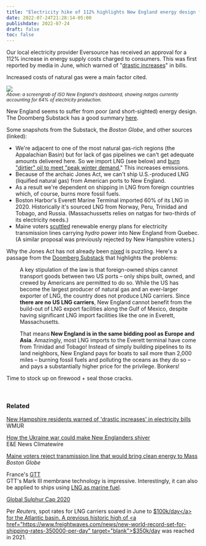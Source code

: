 ```yaml
---
title: "Electricity hike of 112% highlights New England energy design flaws"
date: 2022-07-24T21:28:14-05:00
publishdate: 2022-07-24
draft: false
toc: false
---
```



Our local electricity provider Eversource has received an approval for a 112% increase in energy supply costs charged to consumers. This was first reported by media in June, which warned of "<a href="https://www.wmur.com/article/new-hampshire-increases-electricity-bills-61622/40314355" target="blank">drastic increases</a>" in bills.

Increased costs of natural gas were a main factor cited.

<img src="https://res.cloudinary.com/icecloud7/image/upload/f_auto,e_sharpen/v1658693609/iso-ne-natgas_wiwjht.png">
<figcaption><small><em>Above: a screengrab of ISO New England's dashboard, showing natgas currently accounting for 64% of electricity production.</em></small></figcaption>

New England seems to suffer from poor (and short-sighted) energy design. The Doomberg Substack has a good summary <a href="https://doomberg.substack.com/p/new-england-is-an-energy-crisis-waiting" target="blank">here</a>. 

Some snapshots from the Substack, the <em>Boston Globe</em>, and other sources (linked):

* We're adjacent to one of the most natural gas-rich regions (the Appalachian Basin) but for lack of gas pipelines we can't get adequate amounts delivered here. So we import LNG (see below) and <a href="https://www.bloomberg.com/news/articles/2022-02-22/new-england-power-plants-burn-most-oil-since-2011-as-gas-soars" target="blank">burn "dirtier" oil to meet "peak winter demand.</a>" This increases emissions.
* Because of the archaic Jones Act, we can't ship U.S.-produced LNG (liquified natural gas) from American ports to New England.
* As a result we're dependent on shipping in LNG from foreign countries which, of course, burns more fossil fuels.
* Boston Harbor's Everett Marine Terminal imported 60% of its LNG in 2020. Historically it's sourced LNG from Norway, Peru, Trinidad and Tobago, and Russia. (Massachussetts relies on natgas for two-thirds of its electricity needs.)
* Maine voters <a href="https://www.reuters.com/world/americas/maine-voters-reject-quebec-hydropower-transmission-line-2021-11-03/" target="blank">scuttled</a> renewable energy plans for electricity transmission lines carrying <em>hydro</em> power into New England from Quebec. (A similar proposal was previously rejected by New Hampshire voters.)

Why the Jones Act has not already been <a href="https://www.bloomberg.com/opinion/articles/2021-05-17/don-t-waive-the-jones-act-scrap-it" target="blank">nixed</a> is puzzling. Here's a passage from the <a href="https://doomberg.substack.com/p/new-england-is-an-energy-crisis-waiting" target="blank">Doomberg Substack</a> that highlights the problems:

<div style="padding-left: 2.5em;"><p>A key stipulation of the law is that foreign-owned ships cannot transport goods between two US ports – only ships built, owned, and crewed by Americans are permitted to do so. While the US has become the largest producer of natural gas and an ever-larger exporter of LNG, the country does not produce LNG carriers. Since <strong>there are no US LNG carriers</strong>, New England cannot benefit from the build-out of LNG export facilities along the Gulf of Mexico, despite having significant LNG import facilities like the one in Everett, Massachusetts.</p></div> 

<div style="padding-left: 2.5em;"><p>That means<strong> New England is in the same bidding pool as Europe and Asia</strong>. Amazingly, most LNG imports to the Everett terminal have come from Trinidad and Tobago! Instead of simply building pipelines to its land neighbors, New England pays for boats to sail more than 2,000 miles – burning fossil fuels and polluting the oceans as they do so – and pays a substantially higher price for the privilege. Bonkers!</p></div> 

Time to stock up on firewood + seal those cracks.

<br/>

### Related

<a href="https://www.wmur.com/article/new-hampshire-increases-electricity-bills-61622/40314355" target="blank">New Hampshire residents warned of 'drastic increases' in electricity bills</a><br/>
WMUR

<a href="https://www.eenews.net/articles/how-the-ukraine-war-could-make-new-englanders-shiver/" target="blank">How the Ukraine war could make New Englanders shiver</a> <br/>
E&E News Climatewire

<a href="https://www.bostonglobe.com/2021/11/03/science/maine-voters-reject-transmission-line-that-would-bring-clean-energy-mass/" target="blank">Maine voters reject transmission line that would bring clean energy to Mass</a><br/>
<em>Boston Globe</em>

France's <a href="https://gtt.fr/technologies/markiii-systems" target="blank">GTT</a> <br/>
GTT's Mark III membrane technology is impressive. Interestingly, it can also be applied to ships using <a href="https://gtt.fr/applications/lng-as-a-fuel" target="blank">LNG as marine fuel</a></em>.

<a href="https://www.dnv.com/maritime/global-sulphur-cap/index.html" target="blank">Global Sulphur Cap 2020</a>

Per <em>Reuters</em>, spot rates for LNG carriers soared in June to <a href="https://www.reuters.com/business/energy/lng-tanker-charter-rates-hit-record-highs-demand-soars-2022-06-13/" target="blank">$100k/day</a> for the Atlantic basin. A previous historic high of <a href="https://www.freightwaves.com/news/new-world-record-set-for-shipping-rates-350000-per-day" target="blank">$350k/day</a> was reached in 2021.


